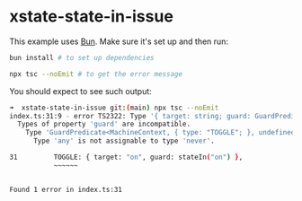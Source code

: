 # xstate-state-in-issue

This example uses [Bun](https://bun.sh). Make sure it's set up and then run:

```sh
bun install # to set up dependencies

npx tsc --noEmit # to get the error message
```

You should expect to see such output:

```sh
➜  xstate-state-in-issue git:(main) npx tsc --noEmit
index.ts:31:9 - error TS2322: Type '{ target: string; guard: GuardPredicate<MachineContext, { type: "TOGGLE"; }, undefined, any>; }' is not assignable to type 'TransitionConfigOrTarget<MachineContext, { type: "TOGGLE"; }, { type: "TOGGLE"; }, never, never, never, never, EventObject, MetaObject>'.
  Types of property 'guard' are incompatible.
    Type 'GuardPredicate<MachineContext, { type: "TOGGLE"; }, undefined, any>' is not assignable to type 'GuardPredicate<MachineContext, { type: "TOGGLE"; }, undefined, never>'.
      Type 'any' is not assignable to type 'never'.

31         TOGGLE: { target: "on", guard: stateIn("on") },
           ~~~~~~


Found 1 error in index.ts:31
```
